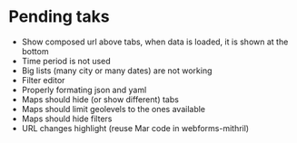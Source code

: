 # Pending taks

- Show composed url above tabs, when data is loaded, it is shown at the bottom
- Time period is not used
- Big lists (many city or many dates) are not working
- Filter editor
- Properly formating json and yaml
- Maps should hide (or show different) tabs
- Maps should limit geolevels to the ones available
- Maps should hide filters
- URL changes highlight (reuse Mar code in webforms-mithril)


